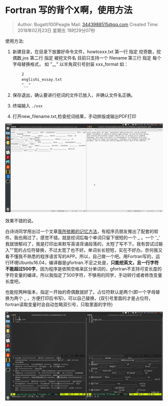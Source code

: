 # Fortran 写的背个X啊，使用方法
> Author: Bugatti100Peagle  Mail: 3443988515@qq.com
> Created Time: 2018年02月23日 星期五 18时29分07秒

使用方法:
1. 新建目录，在目录下放置好命令文件，howtoxxx.txt
   第一行 指定 挖奇数，挖偶数,jos
   第二行 指定 被挖文件名 目前只支持一个 filename 
   第三行 指定 每个字母替换格式， 如 "__" 以半角双引号封装 xxx_format
   如：
   ```txt
       2
       englishi_essay.txt
       "__"
   ```

2. 保存退出，确认要进行挖词的文件已放入，并确认文件名正确。

3. 终端输入 `./xxx` 

4. 打开new_filename.txt,检查挖词结果，手动排版或输出PDF打印


![](../pictures/xxx_1.png)

效果不错的说。

白诗诗同学用出过一个文章[我所依赖的记忆方法](https://zhuanlan.zhihu.com/p/25603437)，有程序员朋友推出了配套的软件。我也用过了，感觉不错。就是挖词后每个单词只留下很短的一个 _  。一个 '_' 我就很郁闷了，我是打印出来默写英语背诵段落的，太短了写不下。我有尝试过输入""宽的占位符替换，不过太宽了也不好。单词长长短短，实在不好办。奈何我又看不懂我不熟悉的程序语言写的APP。所以，自己做一个吧。用Fortran写的，运行环境Ubuntu16.04，编译器是gfortran.不足之处是，**只能挖英文，且一行字符不能超过500字**。因为程序是依照空格来区分单词的，gfortran不支持可变长度的字符变量的编译，所以我指定了500字符，不够用的同学，手动转行或者修改变量长度吧。

也能挖两种版本，指定一开始的奇偶数就好了。占位符默认是两个(即一个字母替换为两个 _ ，方便打印后书写)，可以自己替换，(双引号里面的才是占位符，fortran读取变量时会自动忽略双引号，只取里面的字符)

![](../pictures/xxx_2.png)


